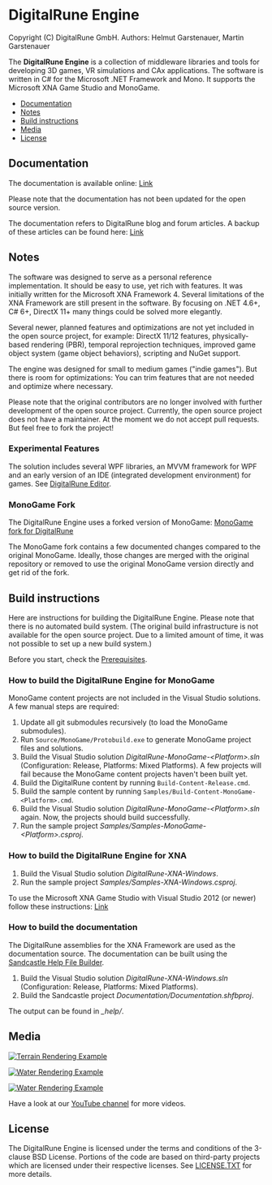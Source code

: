 # DigitalRune Engine

Copyright (C) DigitalRune GmbH. 
Authors: Helmut Garstenauer, Martin Garstenauer

The **DigitalRune Engine** is a collection of middleware libraries and tools for developing 3D games,
VR simulations and CAx applications. The software is written in C# for the Microsoft .NET Framework
and Mono. It supports the Microsoft XNA Game Studio and MonoGame.

- [Documentation](#documentation)
- [Notes](#notes)
- [Build instructions](#build-instructions)
- [Media](#media)
- [License](#license)


## Documentation

The documentation is available online: [Link](http://digitalrune.github.io/DigitalRune-Documentation/)

Please note that the documentation has not been updated for the open source version.

The documentation refers to DigitalRune blog and forum articles. A backup of these articles can be found here: [Link](https://onedrive.live.com/redir?resid=8359C88376649D7A!269&authkey=!AGaB_VAw2gabQgU&ithint=onenote%2c)

## Notes

The software was designed to serve as a personal reference implementation. It should be easy to use,
yet rich with features. It was initially written for the Microsoft XNA Framework 4. Several
limitations of the XNA Framework are still present in the software. By focusing on .NET 4.6+, C# 6+,
DirectX 11+ many things could be solved more elegantly.

Several newer, planned features and optimizations are not yet included in the open source project,
for example:
DirectX 11/12 features, physically-based rendering (PBR), temporal reprojection techniques, 
improved game object system (game object behaviors), scripting and NuGet support.

The engine was designed for small to medium games ("indie games").
But there is room for optimizations: You can trim features that are not needed and
optimize where necessary. 

Please note that the original contributors are no longer involved with further development of the
open source project. Currently, the open source project does not have a maintainer. At the moment
we do not accept pull requests. But feel free to fork the project!


### Experimental Features

The solution includes several WPF libraries, an MVVM framework for WPF and an early version of an
IDE (integrated development environment) for games. 
See [DigitalRune Editor](https://github.com/DigitalRune/DigitalRune/wiki/DigitalRune-Editor).


### MonoGame Fork

The DigitalRune Engine uses a forked version of MonoGame: [MonoGame fork for DigitalRune](https://github.com/DigitalRune/MonoGame)

The MonoGame fork contains a few documented changes compared to the original MonoGame. Ideally, 
those changes are merged with the original repository or removed to use the original
MonoGame version directly and get rid of the fork.


## Build instructions

Here are instructions for building the DigitalRune Engine. Please note that there is no automated
build system. (The original build infrastructure is not available for the open source project. Due
to a limited amount of time, it was not possible to set up a new build system.)

Before you start, check the [Prerequisites](http://digitalrune.github.io/DigitalRune-Documentation/html/46419cff-2a6e-4d81-84e4-051800b9727b.htm#Prerequisites).


### How to build the DigitalRune Engine for MonoGame

MonoGame content projects are not included in the Visual Studio solutions. A few manual steps are
required:

1. Update all git submodules recursively (to load the MonoGame submodules).
1. Run `Source/MonoGame/Protobuild.exe` to generate MonoGame project files and solutions.
1. Build the Visual Studio solution *DigitalRune-MonoGame-\<Platform\>.sln* (Configuration: Release, Platforms: Mixed Platforms).
A few projects will fail because the MonoGame content projects haven't been built yet.
1. Build the DigitalRune content by running `Build-Content-Release.cmd`.
1. Build the sample content by running `Samples/Build-Content-MonoGame-<Platform>.cmd`.
1. Build the Visual Studio solution *DigitalRune-MonoGame-\<Platform\>.sln* again.
Now, the projects should build successfully.
1. Run the sample project *Samples/Samples-MonoGame-\<Platform\>.csproj*.


### How to build the DigitalRune Engine for XNA

1. Build the Visual Studio solution *DigitalRune-XNA-Windows*.
1. Run the sample project *Samples/Samples-XNA-Windows.csproj*.

To use the Microsoft XNA Game Studio with Visual Studio 2012 (or newer) follow these instructions:
[Link](http://digitalrune.github.io/DigitalRune-Documentation/html/06ec096e-b312-4052-b0ac-056d89efb5e1.htm)



### How to build the documentation

The DigitalRune assemblies for the XNA Framework are used as the documentation source.
The documentation can be built using the [Sandcastle Help File Builder](https://github.com/EWSoftware/SHFB).

1. Build the Visual Studio solution *DigitalRune-XNA-Windows.sln* (Configuration: Release, Platforms: Mixed Platforms).
1. Build the Sandcastle project *Documentation/Documentation.shfbproj*.

The output can be found in *\_help/*.



## Media

[![Terrain Rendering Example](https://img.youtube.com/vi/hHO6UjbJlP8/0.jpg)](https://www.youtube.com/watch?v=hHO6UjbJlP8)

[![Water Rendering Example](https://img.youtube.com/vi/lUdBm81y1Ik/0.jpg)](https://www.youtube.com/watch?v=lUdBm81y1Ik)

[![Water Rendering Example](https://img.youtube.com/vi/7VgatinyuzE/0.jpg)](https://www.youtube.com/watch?v=7VgatinyuzE)

Have a look at our [YouTube channel](https://www.youtube.com/user/DigitalRuneSoftware/videos) for
more videos.


## License

The DigitalRune Engine is licensed under the terms and conditions of the 3-clause BSD License.
Portions of the code are based on third-party projects which are licensed under their respective
licenses. See [LICENSE.TXT](LICENSE.TXT) for more details.

